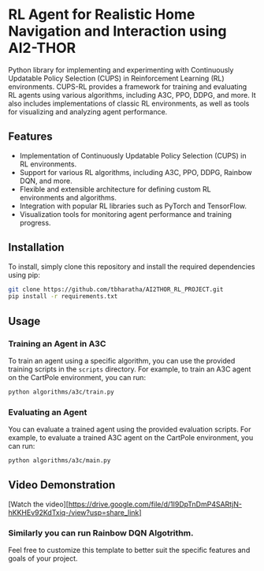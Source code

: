 
# RL Agent for Realistic Home Navigation and Interaction using AI2-THOR

Python library for implementing and experimenting with Continuously Updatable Policy Selection (CUPS) in Reinforcement Learning (RL) environments. CUPS-RL provides a framework for training and evaluating RL agents using various algorithms, including A3C, PPO, DDPG, and more. It also includes implementations of classic RL environments, as well as tools for visualizing and analyzing agent performance.

## Features

- Implementation of Continuously Updatable Policy Selection (CUPS) in RL environments.
- Support for various RL algorithms, including A3C, PPO, DDPG, Rainbow DQN, and more.
- Flexible and extensible architecture for defining custom RL environments and algorithms.
- Integration with popular RL libraries such as PyTorch and TensorFlow.
- Visualization tools for monitoring agent performance and training progress.

## Installation

To install, simply clone this repository and install the required dependencies using pip:

```bash
git clone https://github.com/tbharatha/AI2THOR_RL_PROJECT.git
pip install -r requirements.txt
```

## Usage

### Training an Agent in A3C 

To train an agent using a specific algorithm, you can use the provided training scripts in the `scripts` directory. For example, to train an A3C agent on the CartPole environment, you can run:

```bash
python algorithms/a3c/train.py
```

### Evaluating an Agent

You can evaluate a trained agent using the provided evaluation scripts. For example, to evaluate a trained A3C agent on the CartPole environment, you can run:

```bash
python algorithms/a3c/main.py
```
## Video Demonstration

[Watch the video][https://drive.google.com/file/d/1I9DpTnDmP4SARtjN-hKKHEv92KdTxiq-/view?usp=share_link]


### Similarly you can run Rainbow DQN Algotrithm.

Feel free to customize this template to better suit the specific features and goals of your project.
